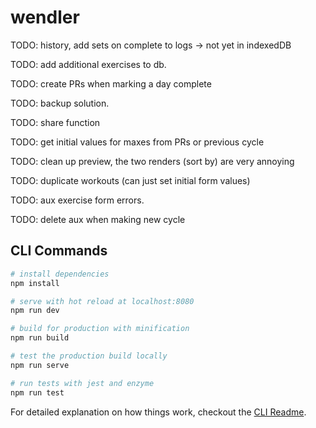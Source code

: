 # wendler

TODO: history, add sets on complete to logs -> not yet in indexedDB

TODO: add additional exercises to db.

TODO: create PRs when marking a day complete

TODO: backup solution.

TODO: share function

TODO: get initial values for maxes from PRs or previous cycle

TODO: clean up preview, the two renders (sort by) are very annoying

TODO: duplicate workouts (can just set initial form values)

TODO: aux exercise form errors.

TODO: delete aux when making new cycle

## CLI Commands

```bash
# install dependencies
npm install

# serve with hot reload at localhost:8080
npm run dev

# build for production with minification
npm run build

# test the production build locally
npm run serve

# run tests with jest and enzyme
npm run test
```

For detailed explanation on how things work, checkout the [CLI Readme](https://github.com/developit/preact-cli/blob/master/README.md).
